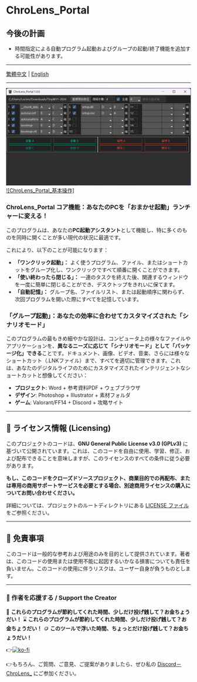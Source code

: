 # ChroLens_Portal
## 今後の計画
* 時間指定による自動プログラム起動およびグループの起動/終了機能を追加する可能性があります。
---

[繁體中文](README.md) | [English](README_EN.md)

---
![ChroLens_Portal_Basic_Operations](pic01.png)
[![ChroLens_Portal_基本操作]](https://player.vimeo.com/video/1087659485?h=83487a7ea9)
### ChroLens_Portal コア機能：あなたのPCを「おまかせ起動」ランチャーに変える！

このプログラムは、あなたの**PC起動アシスタント**として機能し、特に多くのものを同時に開くことが多い現代の状況に最適です。

これにより、以下のことが可能になります：

* **「ワンクリック起動」：** よく使うプログラム、ファイル、またはショートカットをグループ化し、ワンクリックですべて順番に開くことができます。
* **「使い終わったら閉じる」：** 一連のタスクを終えた後、関連するウィンドウを一度に簡単に閉じることができ、デスクトップをきれいに保てます。
* **「自動記憶」：** グループ名、ファイルリスト、または起動順序に関わらず、次回プログラムを開いた際にすべてを記憶しています。

### 「グループ起動」：あなたの効率に合わせてカスタマイズされた「シナリオモード」

このプログラムの最もきめ細やかな設計は、コンピュータ上の様々なファイルやアプリケーションを、**異なるニーズに応じて「シナリオモード」として「パッケージ化」できる**ことです。ドキュメント、画像、ビデオ、音楽、さらには様々なショートカット（.LNKファイル）まで、すべてを適切に管理できます。これは、あなたのデジタルライフのためにカスタマイズされたインテリジェントなショートカットと想像してください：

* **プロジェクト**: Word + 参考資料PDF + ウェブブラウザ
* **デザイン**: Photoshop + Illustrator + 素材フォルダ
* **ゲーム**: Valorant/FF14 + Discord + 攻略サイト

---

## 📄 ライセンス情報 (Licensing)

このプロジェクトのコードは、**GNU General Public License v3.0 (GPLv3)** に基づいて公開されています。これは、このコードを自由に使用、学習、修正、および配布できることを意味しますが、このライセンスのすべての条件に従う必要があります。

**もし、このコードをクローズドソースプロジェクト、商業目的での再配布、または専用の商用サポートサービスを必要とする場合、別途商用ライセンスの購入についてお問い合わせください。**

詳細については、プロジェクトのルートディレクトリにある [LICENSE ファイル](LICENSE) をご参照ください。

---

## 📄  免責事項
このコードは一般的な参考および用途のみを目的として提供されています。著者は、このコードの使用または使用不能に起因するいかなる損害についても責任を負いません。このコードの使用に伴うリスクは、ユーザー自身が負うものとします。

---

### 💸 作者を応援する / Support the Creator

🧠 **これらのプログラムが節約してくれた時間、少しだけ投げ銭して？お金ちょうだい！**
⌛ **これらのプログラムが節約してくれた時間、少しだけ投げ銭して？お金ちょうだい！**
🪙 **このツールで浮いた時間、ちょっとだけ投げ銭して？お金ちょうだい！**

👉[![ko-fi](https://ko-fi.com/img/githubbutton_sm.svg)](https://ko-fi.com/B0B51FBVA8)

👉もちろん、ご質問、ご意見、ご提案がありましたら、ぜひ私の [Discord－ChroLens_](https://discord.gg/72Kbs4WPPn) にご参加ください。